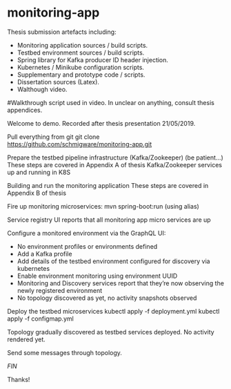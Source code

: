 # monitoring-app
Thesis submission artefacts including:
  - Monitoring application sources / build scripts.
  - Testbed environment sources / build scripts.
  - Spring library for Kafka producer ID header injection.
  - Kubernetes / Minikube configuration scripts.
  - Supplementary and prototype code / scripts.
  - Dissertation sources (Latex).
  - Walthough video.
  
  
#Walkthrough script used in video. In unclear on anything, consult thesis appendices.
 
Welcome to demo. Recorded after thesis presentation 21/05/2019.

Pull everything from git
git clone https://github.com/schmigware/monitoring-app.git

Prepare the testbed pipeline infrastructure (Kafka/Zookeeper) (be patient…)
These steps are covered in Appendix A of thesis
Kafka/Zookeeper services up and running in K8S

Building and run the monitoring application 
These steps are covered in Appendix B of thesis

Fire up monitoring microservices: 
mvn spring-boot:run (using alias)

Service registry UI reports that all monitoring app micro services are up

Configure a monitored environment via the GraphQL UI:

- No environment profiles or environments defined
- Add a Kafka profile
- Add details of the testbed environment configured for discovery via kubernetes
- Enable environment monitoring using environment UUID
- Monitoring and Discovery services report that they’re now observing the newly registered environment
- No topology discovered as yet, no activity snapshots observed 

Deploy the testbed microservices
kubectl apply -f deployment.yml
kubectl apply -f configmap.yml

Topology gradually discovered as testbed services deployed. No activity rendered yet. 

Send some messages through topology.

*FIN*
 
Thanks!








